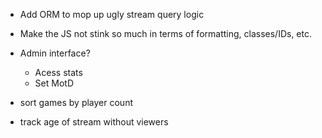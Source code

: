 * Add ORM to mop up ugly stream query logic
* Make the JS not stink so much in terms of formatting, classes/IDs, etc.
* Admin interface?
  * Acess stats
  * Set MotD
* sort games by player count

* track age of stream without viewers
